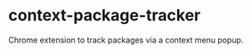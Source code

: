 context-package-tracker
=======================

Chrome extension to track packages via a context menu popup.
